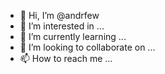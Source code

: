 - 👋 Hi, I’m @andrfew
- 👀 I’m interested in ...
- 🌱 I’m currently learning ...
- 💞️ I’m looking to collaborate on ...
- 📫 How to reach me ...

<!---
andrfew/andrfew is a ✨ special ✨ repository because its `README.md` (this file) appears on your GitHub profile.
You can click the Preview link to take a look at your changes.
--->
